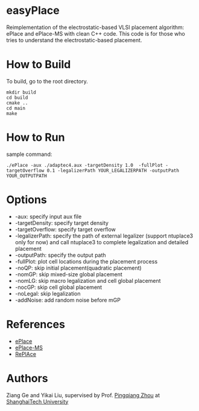 # easyPlace
Reimplementation of the electrostatic-based VLSI placement algorithm: ePlace and ePlace-MS with clean C++ code. This code is for those who tries to understand the electrostatic-based placement.
# How to Build
To build, go to the root directory.
```
mkdir build
cd build 
cmake .. 
cd main
make
```
# How to Run
sample command:
```
./ePlace -aux ./adaptec4.aux -targetDensity 1.0  -fullPlot -targetOverflow 0.1 -legalizerPath YOUR_LEGALIZERPATH -outputPath YOUR_OUTPUTPATH
```
# Options
* -aux: specify input aux file
* -targetDensity: specify target density
* -targetOverflow: specify target overflow
* -legalizerPath: specify the path of external legalizer (support ntuplace3 only for now) and call ntuplace3 to complete legalization and detailed placement
* -outputPath: specify the output path 
* -fullPlot: plot cell locations during the placement process
* -noQP: skip initial placement(quadratic placement)
* -nomGP: skip mixed-size global placement
* -nomLG: skip macro legalization and cell global placement
* -nocGP: skip cell global placement
* -noLegal: skip legalization
* -addNoise: add random noise before mGP

# References
* [ePlace](https://dl.acm.org/doi/10.1145/2699873)
* [ePlace-MS](https://ieeexplore.ieee.org/document/7008518)
* [RePlAce](https://ieeexplore.ieee.org/document/8418790)

# Authors
Ziang Ge and Yikai Liu, supervised by Prof. [Pingqiang Zhou](https://faculty.sist.shanghaitech.edu.cn/faculty/zhoupq/home.html) at [ShanghaiTech University](https://www.shanghaitech.edu.cn/)

